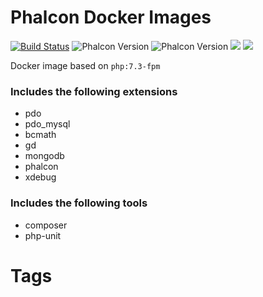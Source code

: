# Phalcon Docker Images

[![Build Status](https://travis-ci.org/matricali/docker-phalcon.svg?branch=master)](https://travis-ci.org/matricali/docker-phalcon)
![Phalcon Version](https://img.shields.io/badge/Phalcon-4.0.5-blue.svg)
![Phalcon Version](https://img.shields.io/badge/Phalcon-3.4.5-blue.svg)
[![](https://img.shields.io/docker/stars/matricali/phalcon.svg)](https://hub.docker.com/r/matricali/phalcon/)
[![](https://img.shields.io/docker/pulls/matricali/phalcon.svg)](https://hub.docker.com/r/matricali/phalcon/)

Docker image based on `php:7.3-fpm`

### Includes the following extensions
* pdo
* pdo_mysql
* bcmath
* gd
* mongodb
* phalcon
* xdebug

### Includes the following tools
* composer
* php-unit

# Tags
